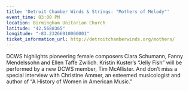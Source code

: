 ```yaml
---
title: 'Detroit Chamber Winds & Strings: "Mothers of Melody"'
event_time: 03:00 PM
location: Birmingham Unitarian Church
latitude: "42.5688365"
longitude: "-83.23266910000001"
ticket_information_url: http://detroitchamberwinds.org/mothers/
---
```

DCWS highlights pioneering female composers Clara Schumann, Fanny Mendelssohn and Ellen Taffe Zwilich. Kristin Kuster’s “Jelly Fish” will be performed by a new DCWS member, Tim McAllister. And don’t miss a special interview with Christine Ammer, an esteemed musicologist and author of “A History of Women in American Music.”